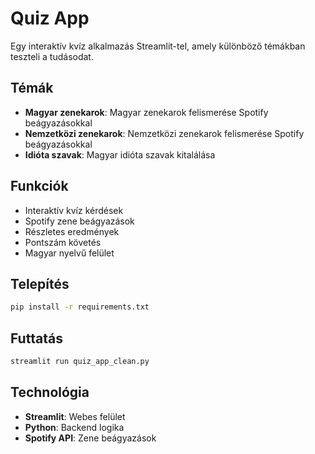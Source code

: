 # Quiz App

Egy interaktív kvíz alkalmazás Streamlit-tel, amely különböző témákban teszteli a tudásodat.

## Témák

- **Magyar zenekarok**: Magyar zenekarok felismerése Spotify beágyazásokkal
- **Nemzetközi zenekarok**: Nemzetközi zenekarok felismerése Spotify beágyazásokkal  
- **Idióta szavak**: Magyar idióta szavak kitalálása

## Funkciók

- Interaktív kvíz kérdések
- Spotify zene beágyazások
- Részletes eredmények
- Pontszám követés
- Magyar nyelvű felület

## Telepítés

```bash
pip install -r requirements.txt
```

## Futtatás

```bash
streamlit run quiz_app_clean.py
```

## Technológia

- **Streamlit**: Webes felület
- **Python**: Backend logika
- **Spotify API**: Zene beágyazások 